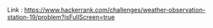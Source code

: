 Link : https://www.hackerrank.com/challenges/weather-observation-station-19/problem?isFullScreen=true
